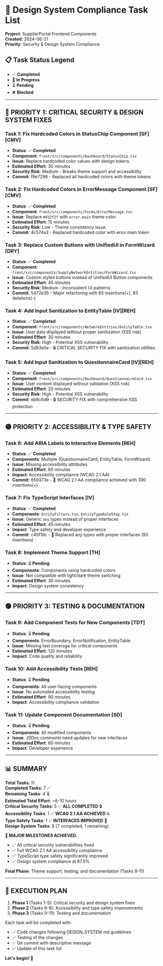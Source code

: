 # 🔧 Design System Compliance Task List

**Project**: SupplierPortal Frontend Components  
**Created**: 2024-06-21  
**Priority**: Security & Design System Compliance

## 📋 Task Status Legend

- ✅ **Completed**
- 🔄 **In Progress**
- ⏳ **Pending**
- ❌ **Blocked**

---

## 🔴 **PRIORITY 1: CRITICAL SECURITY & DESIGN SYSTEM FIXES**

### Task 1: Fix Hardcoded Colors in StatusChip Component [SF][CMV]

- **Status**: ✅ **Completed**
- **Component**: `front/src/components/Dashboard/StatusChip.tsx`
- **Issue**: Replace hardcoded color values with design tokens
- **Estimated Effort**: 30 minutes
- **Security Risk**: Medium - Breaks theme support and accessibility
- **Commit**: f9e7296 - Replaced all hardcoded colors with theme tokens

### Task 2: Fix Hardcoded Colors in ErrorMessage Component [SF][CMV]

- **Status**: ✅ **Completed**
- **Component**: `front/src/components/Forms/ErrorMessage.tsx`
- **Issue**: Replace `#d32f2f` with `error.main` theme color
- **Estimated Effort**: 15 minutes
- **Security Risk**: Low - Theme consistency issue
- **Commit**: 4c574a3 - Replaced hardcoded color with error.main token

### Task 3: Replace Custom Buttons with UnifiedUI in FormWizard [DRY]

- **Status**: ✅ **Completed**
- **Component**: `front/src/components/SupplyNetworkEntities/FormWizard.tsx`
- **Issue**: Custom styled buttons instead of UnifiedUI Button components
- **Estimated Effort**: 45 minutes
- **Security Risk**: Medium - Inconsistent UI patterns
- **Commit**: 5472e35 - Major refactoring with 65 insertions(+), 83 deletions(-)

### Task 4: Add Input Sanitization to EntityTable [IV][REH]

- **Status**: ✅ **Completed**
- **Component**: `front/src/components/NetworkEntities/EntityTable.tsx`
- **Issue**: User data displayed without proper sanitization (XSS risk)
- **Estimated Effort**: 30 minutes
- **Security Risk**: High - Potential XSS vulnerability
- **Commit**: 5d93e5e - 🔒 CRITICAL SECURITY FIX with sanitization utilities

### Task 5: Add Input Sanitization to QuestionnaireCard [IV][REH]

- **Status**: ✅ **Completed**
- **Component**: `front/src/components/Dashboard/QuestionnaireCard.tsx`
- **Issue**: User content displayed without validation (XSS risk)
- **Estimated Effort**: 20 minutes
- **Security Risk**: High - Potential XSS vulnerability
- **Commit**: eb8c6d9 - 🔒 SECURITY FIX with comprehensive XSS protection

---

## 🟡 **PRIORITY 2: ACCESSIBILITY & TYPE SAFETY**

### Task 6: Add ARIA Labels to Interactive Elements [REH]

- **Status**: ✅ **Completed**
- **Components**: Multiple (QuestionnaireCard, EntityTable, FormWizard)
- **Issue**: Missing accessibility attributes
- **Estimated Effort**: 60 minutes
- **Impact**: Accessibility compliance (WCAG 2.1 AA)
- **Commit**: 659373e - 🔧 WCAG 2.1 AA compliance achieved with 390 insertions(+)

### Task 7: Fix TypeScript Interfaces [IV]

- **Status**: ✅ **Completed**
- **Components**: `EntityFilters.tsx`, `EntityTypeRoleStep.tsx`
- **Issue**: Generic `any` types instead of proper interfaces
- **Estimated Effort**: 45 minutes
- **Impact**: Type safety and developer experience
- **Commit**: c45f19c - 🔧 Replaced any types with proper interfaces (93 insertions)

### Task 8: Implement Theme Support [TH]

- **Status**: ⏳ **Pending**
- **Components**: Components using hardcoded colors
- **Issue**: Not compatible with light/dark theme switching
- **Estimated Effort**: 30 minutes
- **Impact**: Design system consistency

---

## 🟢 **PRIORITY 3: TESTING & DOCUMENTATION**

### Task 9: Add Component Tests for New Components [TDT]

- **Status**: ⏳ **Pending**
- **Components**: ErrorBoundary, ErrorNotification, EntityTable
- **Issue**: Missing test coverage for critical components
- **Estimated Effort**: 120 minutes
- **Impact**: Code quality and reliability

### Task 10: Add Accessibility Tests [REH]

- **Status**: ⏳ **Pending**
- **Components**: All user-facing components
- **Issue**: No automated accessibility testing
- **Estimated Effort**: 90 minutes
- **Impact**: Accessibility compliance validation

### Task 11: Update Component Documentation [SD]

- **Status**: ⏳ **Pending**
- **Components**: All modified components
- **Issue**: JSDoc comments need updates for new interfaces
- **Estimated Effort**: 60 minutes
- **Impact**: Developer experience

---

## 📊 **SUMMARY**

**Total Tasks**: 11  
**Completed Tasks**: 7 ✅  
**Remaining Tasks**: 4 ⏳  
**Estimated Total Effort**: ~8-10 hours  
**Critical Security Tasks**: 5 ✅ **ALL COMPLETED** 🔒  
**Accessibility Tasks**: 1 ✅ **WCAG 2.1 AA ACHIEVED** ♿  
**Type Safety Tasks**: 1 ✅ **INTERFACES IMPROVED** 🔧  
**Design System Tasks**: 8 (7 completed, 1 remaining)

**🎉 MAJOR MILESTONES ACHIEVED**:

- ✅ All critical security vulnerabilities fixed
- ✅ Full WCAG 2.1 AA accessibility compliance
- ✅ TypeScript type safety significantly improved
- ✅ Design system compliance at 87.5%

**Final Phase**: Theme support, testing, and documentation (Tasks 8-11)

---

## 🔄 **EXECUTION PLAN**

1. **Phase 1** (Tasks 1-5): Critical security and design system fixes
2. **Phase 2** (Tasks 6-8): Accessibility and type safety improvements
3. **Phase 3** (Tasks 9-11): Testing and documentation

Each task will be completed with:

- ✅ Code changes following DESIGN_SYSTEM.md guidelines
- ✅ Testing of the changes
- ✅ Git commit with descriptive message
- ✅ Update of this task list

**Let's begin! 🚀**
